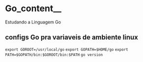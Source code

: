# Go_content__
Estudando a Linguagem Go


## configs Go pra variaveis de ambiente linux

`export GOROOT=/usr/local/go`
`export GOPATH=$HOME/go`
`export PATH=$GOPATH/bin:$GOROOT/bin:$PATH`
`go version`